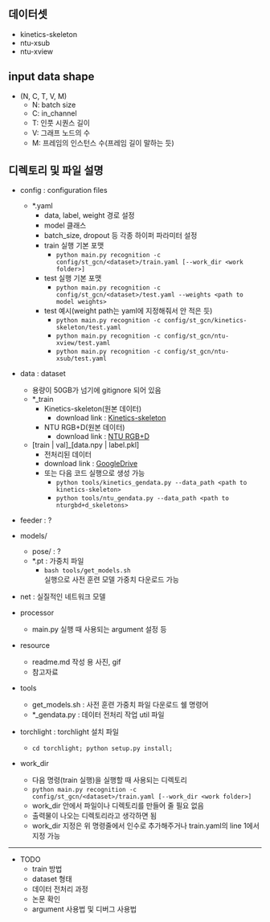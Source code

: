 ## 데이터셋

- kinetics-skeleton
- ntu-xsub
- ntu-xview

## input data shape
- (N, C, T, V, M)
  - N: batch size
  - C: in_channel 
  - T: 인풋 시퀀스 길이
  - V: 그래프 노드의 수
  - M: 프레임의 인스턴스 수(프레임 길이 말하는 듯)


## 디렉토리 및 파일 설명

- config : configuration files
  - *.yaml
    - data, label, weight 경로 설정 
    - model 클래스
    - batch_size, dropout 등 각종 하이퍼 파라미터 설정
    - train 실행 기본 포맷
      - ```python main.py recognition -c config/st_gcn/<dataset>/train.yaml [--work_dir <work folder>]```
    - test 실행 기본 포맷
      - ```python main.py recognition -c config/st_gcn/<dataset>/test.yaml --weights <path to model weights>```
    - test 예시(weight path는 yaml에 지정해줘서 안 적은 듯)
      - ```python main.py recognition -c config/st_gcn/kinetics-skeleton/test.yaml```
      - ```python main.py recognition -c config/st_gcn/ntu-xview/test.yaml```
      - ```python main.py recognition -c config/st_gcn/ntu-xsub/test.yaml```
- data : dataset
  - 용량이 50GB가 넘기에 gitignore 되어 있음
  - *_train
    - Kinetics-skeleton(원본 데이터)
      - download link : [Kinetics-skeleton](https://drive.google.com/drive/folders/1SPQ6FmFsjGg3f59uCWfdUWI-5HJM_YhZ)
    - NTU RGB+D(원본 데이터)
      - download link : [NTU RGB+D](http://rose1.ntu.edu.sg/datasets/actionrecognition.asp)
  - [train | val]_[data.npy | label.pkl]
    - 전처리된 데이터
    - download link : [GoogleDrive](https://drive.google.com/file/d/103NOL9YYZSW1hLoWmYnv5Fs8mK-Ij7qb/view)
    - 또는 다음 코드 실행으로 생성 가능
      - ```python tools/kinetics_gendata.py --data_path <path to kinetics-skeleton>```
      - ```python tools/ntu_gendata.py --data_path <path to nturgbd+d_skeletons>```
    
- feeder : ?
- models/
  - pose/ : ?
  - *.pt : 가중치 파일  
    - ```bash tools/get_models.sh```  
      실행으로 사전 훈련 모델 가중치 다운로드 가능
- net : 실질적인 네트워크 모델
- processor
  - main.py 실행 때 사용되는 argument 설정 등
- resource
  - readme.md 작성 용 사진, gif
  - 참고자료
- tools
  - get_models.sh : 사전 훈련 가중치 파일 다운로드 쉘 명령어 
  - *_gendata.py : 데이터 전처리 작업 util 파일
- torchlight : torchlight 설치 파일
  - ```cd torchlight; python setup.py install;```
- work_dir
  - 다음 명령(train 실행)을 실행할 때 사용되는 디렉토리
  - ```python main.py recognition -c config/st_gcn/<dataset>/train.yaml [--work_dir <work folder>]```
  - work_dir 안에서 파일이나 디렉토리를 만들어 줄 필요 없음
  - 출력물이 나오는 디렉토리라고 생각하면 됨
  - work_dir 지정은 위 명령줄에서 인수로 추가해주거나 train.yaml의 line 1에서 지정 가능
  
---

- TODO
  - train 방법
  - dataset 형태
  - 데이터 전처리 과정
  - 논문 확인
  - argument 사용법 및 디버그 사용법
    
    
